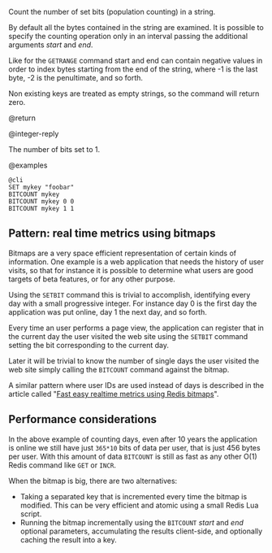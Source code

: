 Count the number of set bits (population counting) in a string.

By default all the bytes contained in the string are examined. It is possible
to specify the counting operation only in an interval passing the additional
arguments _start_ and _end_.

Like for the `GETRANGE` command start and end can contain negative values in
order to index bytes starting from the end of the string, where -1 is the last
byte, -2 is the penultimate, and so forth.

Non existing keys are treated as empty strings, so the command will return zero.

@return

@integer-reply

The number of bits set to 1.

@examples

    @cli
    SET mykey "foobar"
    BITCOUNT mykey
    BITCOUNT mykey 0 0
    BITCOUNT mykey 1 1

## Pattern: real time metrics using bitmaps

Bitmaps are a very space efficient representation of certain kinds of
information. One example is a web application that needs the history of user
visits, so that for instance it is possible to determine what users are good
targets of beta features, or for any other purpose.

Using the `SETBIT` command this is trivial to accomplish, identifying every
day with a small progressive integer. For instance day 0 is the first day the
application was put online, day 1 the next day, and so forth.

Every time an user performs a page view, the application can register that in
the current day the user visited the web site using the `SETBIT` command setting
the bit corresponding to the current day.

Later it will be trivial to know the number of single days the user visited the
web site simply calling the `BITCOUNT` command against the bitmap.

A similar pattern where user IDs are used instead of days is described
in the article called "[Fast easy realtime metrics using Redis
bitmaps][hbgc212fermurb]".

[hbgc212fermurb]: http://blog.getspool.com/2011/11/29/fast-easy-realtime-metrics-using-redis-bitmaps

## Performance considerations

In the above example of counting days, even after 10 years the application is
online we still have just `365*10` bits of data per user, that is just 456 bytes
per user. With this amount of data `BITCOUNT` is still as fast as any other O(1)
Redis command like `GET` or `INCR`.

When the bitmap is big, there are two alternatives:

* Taking a separated key that is incremented every time the bitmap is modified.
  This can be very efficient and atomic using a small Redis Lua script.
* Running the bitmap incrementally using the `BITCOUNT` _start_ and _end_
  optional parameters, accumulating the results client-side, and optionally
  caching the result into a key.

